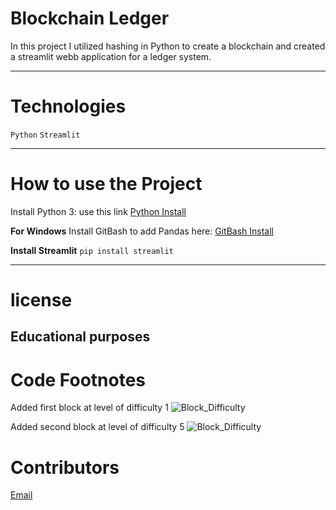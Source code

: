 # Blockchain Ledger
In this project I utilized hashing in Python to create a blockchain and created a streamlit webb application 
for a ledger system. 

---
# Technologies
`Python`
`Streamlit`

---

# How to use the Project
Install Python 3: use this link  [Python Install](https://www.python.org/)

**For Windows**
Install GitBash to add Pandas here: [GitBash Install](https://gitforwindows.org/) 

**Install Streamlit**
`pip install streamlit`

---
# license
**Educational purposes**
---

# Code Footnotes

Added first block at level of difficulty 1
![Block_Difficulty]()

Added second block at level of difficulty 5
![Block_Difficulty]()


# Contributors
[Email](beccabeastly@gmail.com)